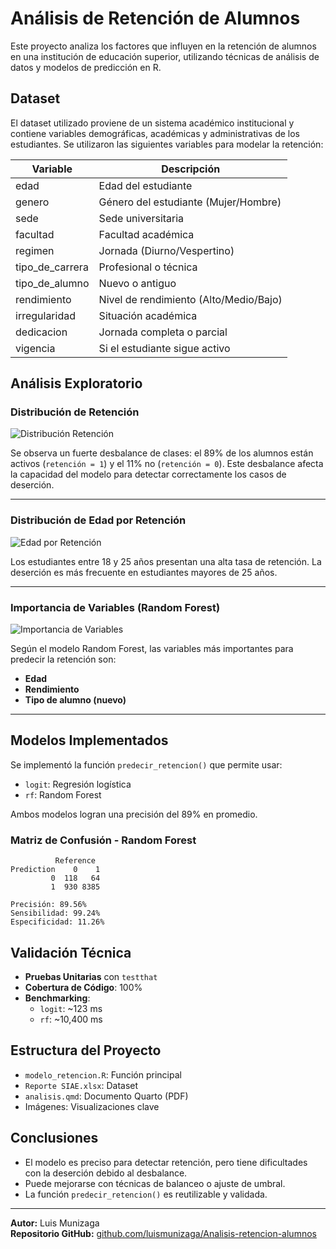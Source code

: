 # Análisis de Retención de Alumnos

Este proyecto analiza los factores que influyen en la retención de alumnos en una institución de educación superior, utilizando técnicas de análisis de datos y modelos de predicción en R. 

##  Dataset

El dataset utilizado proviene de un sistema académico institucional y contiene variables demográficas, académicas y administrativas de los estudiantes. Se utilizaron las siguientes variables para modelar la retención:

| Variable        | Descripción                                |
|-----------------|--------------------------------------------|
| edad            | Edad del estudiante                        |
| genero          | Género del estudiante (Mujer/Hombre)       |
| sede            | Sede universitaria                         |
| facultad        | Facultad académica                         |
| regimen         | Jornada (Diurno/Vespertino)                |
| tipo_de_carrera | Profesional o técnica                      |
| tipo_de_alumno  | Nuevo o antiguo                            |
| rendimiento     | Nivel de rendimiento (Alto/Medio/Bajo)     |
| irregularidad   | Situación académica                        |
| dedicacion      | Jornada completa o parcial                 |
| vigencia        | Si el estudiante sigue activo              |

##  Análisis Exploratorio

### Distribución de Retención

![Distribución Retención](./cfc21f96-7d82-4ace-ad8b-c5aa63787996.png)

Se observa un fuerte desbalance de clases: el 89% de los alumnos están activos (`retención = 1`) y el 11% no (`retención = 0`). Este desbalance afecta la capacidad del modelo para detectar correctamente los casos de deserción.

---

### Distribución de Edad por Retención

![Edad por Retención]()

Los estudiantes entre 18 y 25 años presentan una alta tasa de retención. La deserción es más frecuente en estudiantes mayores de 25 años.

---

### Importancia de Variables (Random Forest)

![Importancia de Variables]()

Según el modelo Random Forest, las variables más importantes para predecir la retención son:

- **Edad**
- **Rendimiento**
- **Tipo de alumno (nuevo)**

---

##  Modelos Implementados

Se implementó la función `predecir_retencion()` que permite usar:

- `logit`: Regresión logística
- `rf`: Random Forest

Ambos modelos logran una precisión del 89% en promedio.

### Matriz de Confusión - Random Forest

```text
          Reference
Prediction    0    1
         0  118   64
         1  930 8385

Precisión: 89.56%
Sensibilidad: 99.24%
Especificidad: 11.26%
```

##  Validación Técnica

- **Pruebas Unitarias** con `testthat`
- **Cobertura de Código**: 100%
- **Benchmarking**:
    - `logit`: ~123 ms
    - `rf`: ~10,400 ms

##  Estructura del Proyecto

- `modelo_retencion.R`: Función principal
- `Reporte SIAE.xlsx`: Dataset
- `analisis.qmd`: Documento Quarto (PDF)
- Imágenes: Visualizaciones clave

##  Conclusiones

- El modelo es preciso para detectar retención, pero tiene dificultades con la deserción debido al desbalance.
- Puede mejorarse con técnicas de balanceo o ajuste de umbral.
- La función `predecir_retencion()` es reutilizable y validada.

---

**Autor:** Luis Munizaga  
**Repositorio GitHub:** [github.com/luismunizaga/Analisis-retencion-alumnos](https://github.com/luismunizaga/Analisis-retencion-alumnos)
